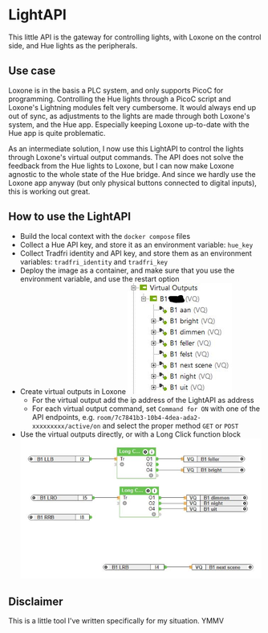# LightAPI

This little API is the gateway for controlling lights, with Loxone on the control side, and Hue lights as the peripherals.

## Use case

Loxone is in the basis a PLC system, and only supports PicoC for programming. Controlling the Hue lights through a PicoC script and Loxone's Lightning modules felt very cumbersome. It would always end up out of sync, as adjustments to the lights are made through both Loxone's system, and the Hue app. Especially keeping Loxone up-to-date with the Hue app is quite problematic.

As an intermediate solution, I now use this LightAPI to control the lights through Loxone's virtual output commands. The API does not solve the feedback from the Hue lights to Loxone, but I can now make Loxone agnostic to the whole state of the Hue bridge. And since we hardly use the Loxone app anyway (but only physical buttons connected to digital inputs), this is working out great.

## How to use the LightAPI

- Build the local context with the `docker compose` files
- Collect a Hue API key, and store it as an environment variable: `hue_key`
- Collect Tradfri identity and API key, and store them as an environment variables: `tradfri_identity` and `tradfri_key`
- Deploy the image as a container, and make sure that you use the environment variable, and use the restart option
- Create virtual outputs in Loxone
  ![VO_OVERVIEW](docs/imgs/vo_overview.JPG "Virtual output overview in Loxone")
  - For the virtual output add the ip address of the LightAPI as address
  - For each virtual output command, set `Command for ON` with one of the API endpoints, e.g. `room/7c7841b3-10b4-4dea-ada2-xxxxxxxxx/active/on` and select the proper method `GET` or `POST`
- Use the virtual outputs directly, or with a Long Click function block
![DI_TO_VO](docs/imgs/di_to_vo.JPG "example on how to use the VOs")

## Disclaimer

This is a little tool I've written specifically for my situation. YMMV